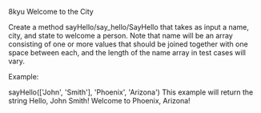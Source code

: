 8kyu Welcome to the City

Create a method sayHello/say_hello/SayHello that takes as input a name, city, and state to welcome a person. Note that name will be an array consisting of one or more values that should be joined together with one space between each, and the length of the name array in test cases will vary.

Example:

sayHello(['John', 'Smith'], 'Phoenix', 'Arizona')
This example will return the string Hello, John Smith! Welcome to Phoenix, Arizona!